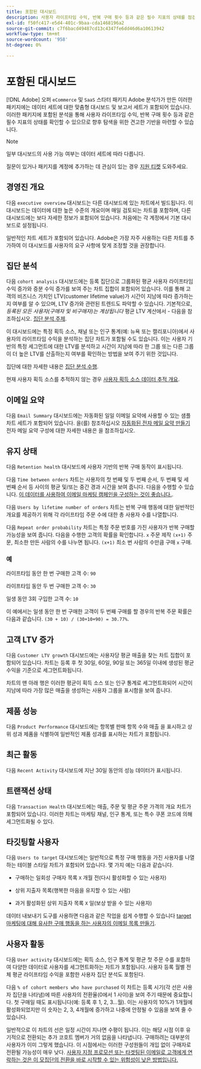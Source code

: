 ```yaml
---
title: 포함된 대시보드
description: 사용자 라이프타임 수익, 반복 구매 횟수 등과 같은 필수 지표의 상태를 점검하여 향후 탐색을 위한 견고한 기반을 구축하는 방법에 대해 알아봅니다.
exl-id: f50fc417-e5d4-401c-9baa-cda1468196a2
source-git-commit: c7f6bacd49487cd13c4347fe6dd46d6a10613942
workflow-type: tm+mt
source-wordcount: '958'
ht-degree: 0%

---
```


# 포함된 대시보드

[!DNL Adobe] 오퍼 `eCommerce` 및 `SaaS` 스타터 패키지 Adobe 분석가가 만든 이러한 패키지에는 데이터 세트에 대한 맞춤형 대시보드 및 보고서 세트가 포함되어 있습니다. 이러한 패키지에 포함된 분석을 통해 사용자 라이프타임 수익, 반복 구매 횟수 등과 같은 필수 지표의 상태를 확인할 수 있으므로 향후 탐색을 위한 견고한 기반을 마련할 수 있습니다.

>[!NOTE]
>
>일부 대시보드의 사용 가능 여부는 데이터 세트에 따라 다릅니다.

질문이 있거나 패키지를 계정에 추가하는 데 관심이 있는 경우 [지원 티켓](https://experienceleague.adobe.com/docs/commerce-knowledge-base/kb/troubleshooting/miscellaneous/mbi-service-policies.html) 도와주세요.

## 경영진 개요

다음 `executive overview` 대시보드는 다른 대시보드에 있는 차트에서 빌드됩니다. 이 대시보드는 데이터에 대한 높은 수준의 개요이며 매일 검토되는 차트를 포함하며, 다른 대시보드에는 보다 자세한 정보가 포함되어 있습니다. 처음에는 각 계정에서 기본 대시보드로 설정됩니다.

일반적인 차트 세트가 포함되어 있습니다. Adobe은 가장 자주 사용하는 다른 차트를 추가하여 이 대시보드를 사용자의 요구 사항에 맞게 조정할 것을 권장합니다.

## 집단 분석

다음 `cohort analysis` 대시보드에는 등록 집단으로 그룹화된 평균 사용자 라이프타임 수익 증가와 증분 수익 증가를 보여 주는 차트 집합이 포함되어 있습니다. 이를 통해 고객의 비즈니스 가치인 LTV(customer lifetime value)가 시간이 지남에 따라 증가하는지 여부를 알 수 있으며, LTV 증가와 관련된 트렌드도 파악할 수 있습니다. 기본적으로, *등록된 모든 사용자(구매자 및 비구매자)는 계상됩니다* 평균 LTV 계산에서 - 다음을 참조하십시오. [집단 분석 주제](../../data-analyst/dev-reports/cohort-rpt-bldr.md).

이 대시보드에는 특정 획득 소스, 채널 또는 인구 통계(예: 뉴욕 또는 캘리포니아)에서 사용자의 라이프타임 수익을 분석하는 집단 차트가 포함될 수도 있습니다. 이는 사용자 기반의 특정 세그먼트에 대한 LTV를 분석하고 시간이 지남에 따라 한 그룹 또는 다른 그룹이 더 높은 LTV를 산출하는지 여부를 확인하는 방법을 보여 주기 위한 것입니다.

집단에 대한 자세한 내용은 [집단 분석 수행](../../data-analyst/dev-reports/cohort-rpt-bldr.md).

현재 사용자 획득 소스를 추적하지 않는 경우 [사용자 획득 소스 데이터 추적 개요](../../data-analyst/analysis/google-track-user-acq.md).

## 이메일 요약

다음 `Email Summary` 대시보드에는 자동화된 일일 이메일 요약에 사용할 수 있는 샘플 차트 세트가 포함되어 있습니다. 을(를) 참조하십시오 [자동화된 전자 메일 요약 만들기](../../data-user/export-data/email-summaries.md) 전자 메일 요약 구성에 대한 자세한 내용은 을 참조하십시오.  

## 유지 상태

다음 `Retention health` 대시보드에 사용자 기반의 반복 구매 동작이 표시됩니다.

다음 `Time between orders` 차트는 사용자의 첫 번째 및 두 번째 순서, 두 번째 및 세 번째 순서 등 사이의 평균 및/또는 중간 경과 시간을 보여 줍니다. 다음을 수행할 수 있습니다. [이 데이터를 사용하여 이메일 마케팅 캠페인을 구성하는 것이 좋습니다.](http://blog.rjmetrics.com/acting-on-marketing-data-in-your-rjmetrics-online-dashboard/).

다음 `Users by lifetime number of orders` 차트는 반복 구매 행동에 대한 일반적인 개요를 제공하기 위해 각 라이프타임 주문 수에 대한 총 사용자 수를 나열합니다.  

다음 `Repeat order probability` 차트는 특정 주문 번호를 가진 사용자가 반복 구매할 가능성을 보여 줍니다. 다음을 수행한 고객의 확률을 확인합니다. `x` 주문 제작 `(x+1)` 주문, 최소한 만든 사람의 수를 나누면 됩니다. `(x+1)` 최소 번 사람의 수만큼 구매 `x` 구매.

### 예

라이프타임 동안 한 번 구매한 고객 수: `90`

라이프타임 동안 두 번 구매한 고객 수: `30`

일생 동안 3회 구입한 고객 수: `10`

이 예에서는 일생 동안 한 번 구매한 고객이 두 번째 구매를 할 경우의 반복 주문 확률은 다음과 같습니다. `(30 + 10) / (30+10+90) = 30.77%`.

## 고객 LTV 증가

다음 `Customer LTV growth` 대시보드에는 사용자당 평균 매출을 찾는 차트 집합이 포함되어 있습니다. 차트는 등록 후 첫 30일, 60일, 90일 또는 365일 이내에 생성된 평균 수익을 기준으로 세그먼트화됩니다.  

차트의 맨 아래 행은 이러한 평균이 획득 소스 또는 인구 통계로 세그먼트화되어 시간이 지남에 따라 가장 많은 매출을 생성하는 사용자 그룹을 표시함을 보여 줍니다.

## 제품 성능

다음 `Product Performance` 대시보드에는 항목별 판매 항목 수와 매출 을 표시하고 상위 성과 제품을 식별하여 일반적인 제품 성과를 표시하는 차트가 포함됩니다.

## 최근 활동

다음 `Recent Activity` 대시보드에 지난 30일 동안의 성능 데이터가 표시됩니다.

## 트랜잭션 상태

다음 `Transaction Health` 대시보드에는 매출, 주문 및 평균 주문 가격의 개요 차트가 포함되어 있습니다. 이러한 차트는 마케팅 채널, 인구 통계, 또는 특수 쿠폰 코드에 의해 세그먼트화될 수 있다.

## 타깃팅할 사용자

다음 `Users to target` 대시보드에는 일반적으로 특정 구매 행동을 가진 사용자를 나열하는 테이블 스타일 차트가 포함되어 있습니다. 몇 가지 예는 다음과 같습니다.

* 구매하는 일회성 구매자 목록 `X` 개월 전(다시 활성화할 수 있는 사용자)

* 상위 지출자 목록(행복한 마음을 유지할 수 있는 사람)

* 과거 활성화된 상위 지출자 목록 `X` 일(보상 받을 수 있는 사용자)

데이터 내보내기 도구를 사용하면 다음과 같은 작업을 쉽게 수행할 수 있습니다 [target 마케팅에 대해 유사한 구매 행동을 하는 사용자의 이메일 목록 만들기](http://blog.rjmetrics.com/creating-contact-lists-for-top-customers/).

## 사용자 활동

다음 `User activity` 대시보드에는 획득 소스, 인구 통계 및 평균 첫 주문 수를 포함하여 다양한 데이터로 사용자를 세그먼트화하는 차트가 포함됩니다. 사용자 등록 월별 전체 평균 라이프타임 수익을 포함한 사용자 집단 분석도 포함된다.

다음 `% of cohort members who have purchased` 이 차트는 등록 시기(각 선은 사용자 집단을 나타냄)에 따른 사용자의 전환율(0에서 1 사이)을 보여 주기 때문에 중요합니다. 첫 구매일 때도 표시됩니다(예: 등록 후 1, 2, 3...월). 이는 사용자의 10%가 1개월에 활성화되었지만 이 숫자는 2, 3, 4개월에 증가하고 나중에 안정될 수 있음을 보여 줄 수 있습니다.

일반적으로 이 차트의 선은 일정 시간이 지나면 수평이 됩니다. 이는 해당 시점 이후 유기적으로 전환되는 추가 코호트 멤버가 거의 없음을 나타냅니다. 구매하려는 대부분의 사용자가 이미 그렇게 했습니다. 이 시점에서는 이러한 구성원들이 개입 없이 구매자로 전환될 가능성이 매우 낮다. [사용자 지정 프로모션 또는 타겟팅된 이메일로 고객에게 연락하는 것은 이 모집단의 전환을 바로 시작할 수 있는 위험성이 낮은 방법입니다.](http://blog.rjmetrics.com/acting-on-marketing-data-in-your-rjmetrics-online-dashboard/)

